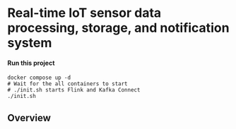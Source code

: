 # Real-time IoT sensor data processing, storage, and notification system

#### Run this project
```
docker compose up -d
# Wait for the all containers to start
# ./init.sh starts Flink and Kafka Connect
./init.sh 
```
## Overview
